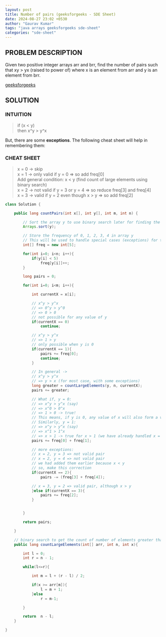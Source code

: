 ```yaml
---
layout: post
title: Number of pairs (geeksforgeeks - SDE Sheet)
date: 2024-08-27 23:02 +0530
author: "Gaurav Kumar"
tags: "java arrays geeksforgeeks sde-sheet"
categories: "sde-sheet"
---
```


## PROBLEM DESCRIPTION

Given two positive integer arrays arr and brr, find the number of pairs such that xy > yx (raised to power of) where x is an element from arr and y is an element from brr.

[geeksforgeeks](https://www.geeksforgeeks.org/problems/number-of-pairs-1587115620/1?page=3)

## SOLUTION

### INTUITION

> if (x < y)  
> then x^y > y^x

But, there are some **exceptions**. The following cheat sheet will help in remembering them:

### CHEAT SHEET

> x = 0 -> skip  
> x = 1 -> only valid if y = 0 => so add freq[0]  
> Add general condition: x < y (find count of large elements using binary search)  
> x = 2 -> not valid if y = 3 or y = 4 => so reduce freq[3] and freq[4]  
> x = 3 -> valid if y = 2 even though x > y => so add freq[2]

```java
class Solution {

    public long countPairs(int x[], int y[], int m, int n) {

        // Sort the array y to use binary search later for finding the count of elements greater than a given x
        Arrays.sort(y);

        // Store the frequency of 0, 1, 2, 3, 4 in array y
        // This will be used to handle special cases (exceptions) for these values of y
        int[] freq = new int[5];

        for(int i=0; i<n; i++){
            if(y[i] < 5)
                freq[y[i]]++;
        }

        long pairs = 0;

        for(int i=0; i<m; i++){

            int currentX = x[i];

            // x^y > y^x
            // => 0^y > y^0
            // => 0 > 0
            // not possible for any value of y
            if(currentX == 0)
                continue;

            // x^y > y^x
            // => 1 > y
            // only possible when y is 0
            if(currentX == 1){
                pairs += freq[0];
                continue;
            }

            // In general ->
            // x^y > y^x
            // => y > x (for most case, with some exceptions)
            long greater = countLargeElements(y, n, currentX);
            pairs += greater;

            // What if, y = 0:
            // => x^y > y^x (say)
            // => x^0 > 0^x
            // => 1 > 0 -> true!
            // This means, if y is 0, any value of x will also form a valid pair.
            // Similarly, y = 1:
            // => x^y > y^x (say)
            // => x^1 > 1^x
            // => x > 1 -> true for x > 1 (we have already handled x = 0 and x = 1 in previous conditions)
            pairs += freq[0] + freq[1];

            // more exceptions:
            // x = 2, y = 3 => not valid pair
            // x = 2, y = 4 => not valid pair
            // we had added them earlier because x < y
            // so, make this correction
            if(currentX == 2){
                pairs -= (freq[3] + freq[4]);

            // x = 3, y = 2 => valid pair, although x > y
            }else if(currentX == 3){
                pairs += freq[2];
            }


        }

        return pairs;

    }

    // binary search to get the count of number of elements greater than x
    public long countLargeElements(int[] arr, int n, int x){

        int l = 0;
        int r = n - 1;

        while(l<=r){

            int m = l + (r - l) / 2;

            if(x >= arr[m]){
                l = m + 1;
            }else
                r = m-1;

        }

        return  n - l;
    }

}
```
